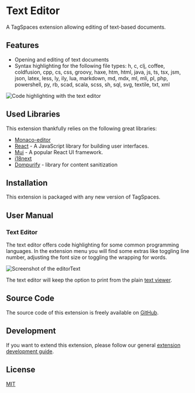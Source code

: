 # Text Editor

A TagSpaces extension allowing editing of text-based documents.

## Features

- Opening and editing of text documents
- Syntax highlighting for the following file types: h, c, clj, coffee, coldfusion, cpp, cs, css, groovy, haxe, htm, html, java, js, ts, tsx, jsm, json, latex, less, ly, ily, lua, markdown, md, mdx, ml, mli, pl, php, powershell, py, rb, scad, scala, scss, sh, sql, svg, textile, txt, xml

![Code highlighting with the text editor](/media/extensions/text-editor-code.avif)

## Used Libraries

This extension thankfully relies on the following great libraries:

- [Monaco-editor](https://microsoft.github.io/monaco-editor/)
- [React](https://reactjs.org/) - A JavaScript library for building user interfaces.
- [Mui](https://mui.com/material-ui/) - A popular React UI framework.
- [i18next](https://www.i18next.com/)
- [Dompurify](https://github.com/cure53/DOMPurify) - library for content sanitization

## Installation

This extension is packaged with any new version of TagSpaces.

## User Manual

### Text Editor

The text editor offers code highlighting for some common programming languages. In the extension menu you will find some extras like toggling line number, adjusting the font size or toggling the wrapping for words.

![Screenshot of the editorText](/media/extensions/text-editor-main.avif)

The text editor will keep the option to print from the plain [text viewer](/extensions/text-viewer/).

## Source Code

The source code of this extension is freely available on [GitHub](https://github.com/tagspaces/tagspaces-extensions/tree/main/text-editor).

## Development

If you want to extend this extension, please follow our general [extension development guide](/dev/extension-development-guide).

## License

[MIT](https://github.com/tagspaces/tagspaces-extensions/blob/main/text-editor/LICENSE.txt)
